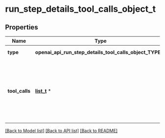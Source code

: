 # run_step_details_tool_calls_object_t

## Properties
Name | Type | Description | Notes
------------ | ------------- | ------------- | -------------
**type** | **openai_api_run_step_details_tool_calls_object_TYPE_e** | Always &#x60;tool_calls&#x60;. | 
**tool_calls** | [**list_t**](run_step_details_tool_calls_object_tool_calls_inner.md) \* | An array of tool calls the run step was involved in. These can be associated with one of three types of tools: &#x60;code_interpreter&#x60;, &#x60;retrieval&#x60;, or &#x60;function&#x60;.  | 

[[Back to Model list]](../README.md#documentation-for-models) [[Back to API list]](../README.md#documentation-for-api-endpoints) [[Back to README]](../README.md)



